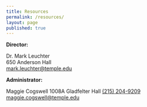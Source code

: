 ```yaml
---
title: Resources
permalink: /resources/
layout: page
published: true
---
```


**Director:**

Dr. Mark Leuchter<br/>
650 Anderson Hall<br/>
[mark.leuchter@temple.edu](mailto:mark.leuchter@temple.edu)<br/>

**Administrator:**

Maggie Cogswell
1008A Gladfelter Hall
[(215) 204-9209](tel:2152049209)
[maggie.cogswell@temple.edu](maggie.cogswell@temple.edu)
